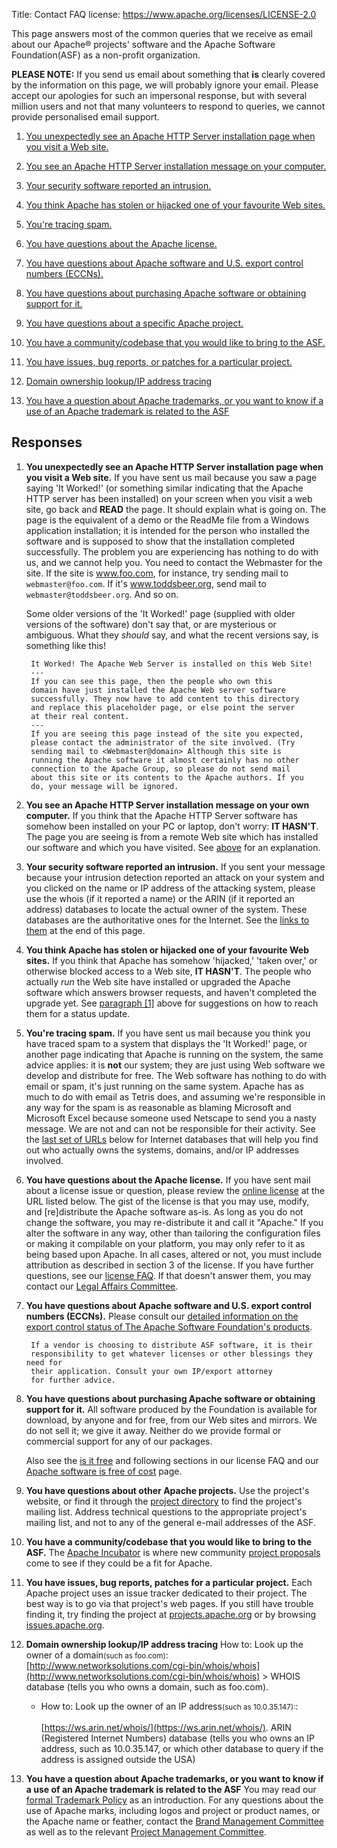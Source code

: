 Title: Contact FAQ
license: https://www.apache.org/licenses/LICENSE-2.0

This page answers most of the common queries that we receive as email about our
Apache&reg; projects' software and the Apache Software Foundation(ASF) as a non-profit organization. 

**PLEASE NOTE:** If you send us email about something that **is** clearly
covered by the information on this page, we will probably ignore your email. Please accept our apologies for such an impersonal response, but
with several million users and not that many volunteers to respond to queries, we cannot provide personalised email support.

1.  [You unexpectedly see an Apache HTTP Server installation page when you
visit a Web site.](#itworked) 

1.  [You see an Apache HTTP Server installation message on your
computer.](#mypc) 

1.  [Your security software reported an intrusion.](#intruder) 

1.  [You think Apache has stolen or hijacked one of your favourite Web
sites.](#hijack) 

1.  [You're tracing spam.](#spam) 

1.  [You have questions about the Apache license.](#license) 

1.  [You have questions about Apache software and U.S. export control
numbers (ECCNs).](#export) 

1.  [You have questions about purchasing Apache software or obtaining
support for it.](#purchase) 

1.  [You have questions about a specific Apache project.](#projects) 

1.  [You have a community/codebase that you would like to bring to the
ASF.](#incubator) 

1.  [You have issues, bug reports, or patches for a particular
project.](#patch) 

1.  [Domain ownership lookup/IP address tracing](#dirs) 

1.  [You have a question about Apache trademarks, or you want to know if a
use of an Apache trademark is related to the ASF](#brand) 

## Responses

<a id="itworked" name="itworked"></a>

1. **You unexpectedly see an Apache HTTP
   Server installation page when you visit a Web site.** 
   If you have sent us mail because you saw a page saying 'It Worked!' (or
   something similar indicating that the Apache HTTP server has been installed) on your screen
   when you visit a web site, go back and **READ** the page. It should
   explain what is going on. The page is the equivalent of a demo or the
   ReadMe file from a Windows application installation; it is intended for the
   person who installed the software and is supposed to show that the
   installation completed successfully. The problem you are experiencing
   has nothing to do with us, and we cannot help you. You need to contact the
   Webmaster for the site. If the site is www.foo.com, for instance, try
   sending mail to `webmaster@foo.com`. If it's www.toddsbeer.org, send
   mail to `webmaster@toddsbeer.org`. And so on.
   
   Some older versions of the 'It Worked!' page (supplied with older versions of the software)
   don't say that, or are mysterious or ambiguous. What they _should_ say, and what the recent
   versions say, is something like this!

        It Worked! The Apache Web Server is installed on this Web Site!
        ---
        If you can see this page, then the people who own this
        domain have just installed the Apache Web server software
        successfully. They now have to add content to this directory
        and replace this placeholder page, or else point the server
        at their real content.
        ---
        If you are seeing this page instead of the site you expected,
        please contact the administrator of the site involved. (Try
        sending mail to <Webmaster@domain> Although this site is
        running the Apache software it almost certainly has no other
        connection to the Apache Group, so please do not send mail
        about this site or its contents to the Apache authors. If you
        do, your message will be ignored.

   <a id="mypc" name="mypc"></a>

2. **You see an Apache HTTP Server installation
   message on your own computer.**
   If you think that the Apache HTTP Server software has somehow been
   installed on your PC or laptop, don't worry: **IT HASN'T**. The page you
   are seeing is from a remote Web site which has installed our software and
   which you have visited. See [above](#itworked) for an
   explanation.

   <a id="intruder" name="intruder"></a>

1. **Your security software reported an intrusion.**
   If you sent your message because your intrusion detection reported an
   attack on your system and you clicked on the name or IP address of the
   attacking system, please use the whois (if it reported a name) or the ARIN
   (if it reported an address) databases to locate the actual owner of the
   system. These databases are the authoritative ones for the Internet. See the
   [links to them](#dirs) at the end of this page.

   <a id="hijack" name="hijack"></a>

1. **You think Apache has stolen or hijacked one of your favourite Web sites.**
   If you think that Apache has somehow 'hijacked,' 'taken over,' or otherwise
   blocked access to a Web site, **IT HASN'T**. The people who actually
   *run* the Web site have installed or upgraded the Apache software which
   answers browser requests, and haven't completed the upgrade yet. See
   [paragraph [1]](#itworked) above for suggestions on how to reach them for a
   status update.

   <a id="spam" name="spam"></a>

1. **You're tracing spam.**
   If you have sent us mail because you think you have traced spam to a system
   that displays the 'It Worked!' page, or another page indicating that Apache
   is running on the system, the same advice applies: it is **not** our
   system; they are just using Web software we develop and distribute for
   free. The Web software has nothing to do with email or spam, it's just
   running on the same system. Apache has as much to do with email as Tetris
   does, and assuming we're responsible in any way for the spam is as
   reasonable as blaming Microsoft and Microsoft Excel because someone used
   Netscape to send you a nasty message. We are not and can not be responsible
   for their activity. See the [last set of URLs](#dirs) below for Internet
   databases that will help you find out who actually owns the systems,
   domains, and/or IP addresses involved.

   <a id="licence" name="licence"></a><a id="license" name="license"></a> <!-- N.B. keep the old spelling to avoid breaking links -->

1. **You have questions about the Apache license.**
   If you have sent mail about a license issue or question, please review the
   [online license](/LICENSE) at the URL listed below.
   The gist of the license is that you may use, modify, and [re]distribute
   the Apache software as-is. As long as you do not change the software, you
   may re-distribute it and call it "Apache." If you alter the software in any
   way, other than tailoring the configuration files or making it compilable
   on your platform, you may only refer to it as being based upon Apache. In
   all cases, altered or not, you must include attribution as described in
   section 3 of the license. If you have further questions, see our [license
   FAQ](license-FAQ.html). If that doesn't answer them, you may contact our
   [Legal Affairs Committee](/legal/).

   <a name="export"></a>

1. **You have questions about Apache software and U.S. export control numbers (ECCNs).**
   Please consult our [detailed information on the export control status of
   The Apache Software Foundation's products](/licenses/exports/).

        If a vendor is choosing to distribute ASF software, it is their
        responsibility to get whatever licenses or other blessings they need for
        their application. Consult your own IP/export attorney
        for further advice.

   <a name="purchase"></a>

1. **You have questions about purchasing Apache software or obtaining support for it.**
   All software produced by the Foundation is available for download, by
   anyone and for free, from our Web sites and mirrors. We do not sell it; we
   give it away. Neither do we provide formal or commercial support for any of
   our packages.

   Also see the [is it free](license-FAQ.html#IsItFree) and following
   sections in our license FAQ and our [Apache software is free of cost](/free/) page.

   <a id="projects" name="projects"></a>

1. **You have questions about other Apache projects.**
   Use the project's website, or find it through the [project
   directory](http://projects.apache.org/) to find the project's mailing list.
   Address technical questions to the appropriate
   project's mailing list, and not to any of the general e-mail addresses of the
   ASF.

   <a id="incubator" name="incubator"></a>

1. **You have a community/codebase that you would like to bring to the ASF.**
   The [Apache Incubator](//incubator.apache.org/) is where new 
   community [project proposals](//incubator.apache.org/guides/proposal.html) come to see if they could be a fit for Apache.

   <a id="patch" name="patch"></a>

1. **You have issues, bug reports, patches for a particular project.**
   Each Apache project uses an issue tracker dedicated to their project. The
   best way is to go via that project's web pages. If you still have trouble
   finding it, try finding the project at
   [projects.apache.org](http://projects.apache.org/) or by browsing
   [issues.apache.org](http://issues.apache.org/).

   <a id="dirs" name="dirs"></a>

1. **Domain ownership lookup/IP address tracing**
   How to: Look up the owner of a domain<small>(such as foo.com)</small>:
   [http://www.networksolutions.com/cgi-bin/whois/whois](http://www.networksolutions.com/cgi-bin/whois/whois)
   &gt;
   WHOIS database (tells you who owns a domain, such as foo.com).

    - How to: Look up the owner of an IP address<small>(such as
      10.0.35.147):</small>:<br></br> [https://ws.arin.net/whois/](https://ws.arin.net/whois/).
      ARIN (Registered Internet Numbers) database (tells you who owns an IP
      address, such as 10.0.35.147, or which other database to query if the
      address is assigned outside the USA)

   <a id="brand" name="brand"></a>

1. **You have a question about Apache trademarks, or you want to know if a use of
   an Apache trademark is related to the ASF**
   You may read our [formal Trademark Policy](/foundation/marks/) as an
   introduction. For any questions about the use of Apache marks, including logos
   and project or product names, or the Apache name or feather, contact the
   [Brand Management Committee](/foundation/marks/contact) as well as to the relevant [Project
   Management Committee](//projects.apache.org/).
